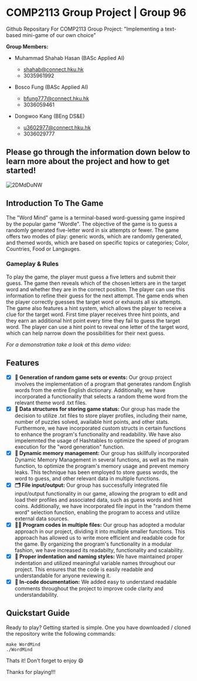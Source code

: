 # COMP2113 Group Project | Group 96
Github Repositary For COMP2113 Group Project: "Implementing a text-based mini-game of our own choice"

**Group Members:**
- Muhammad Shahab Hasan (BASc Applied AI)
  - shahab@connect.hku.hk
  - 3035961992

- Bosco Fung (BASc Applied AI)
  - bfung777@connect.hku.hk
  - 3036059461
  
- Dongwoo Kang (BEng DS&E)
  - u3602977@connect.hku.hk
  - 3036029777
  
Please go through the information down below to learn more about the project and how to get started!
-----

![2DMdDuNW](https://user-images.githubusercontent.com/69019319/235075809-9c57ecdb-e11f-4b82-8692-71761137bd17.gif)

## Introduction To The Game
The "Word Mind" game is a terminal-based word-guessing game inspired by the popular game "Wordle". The objective of the game is to guess a randomly generated five-letter word in six attempts or fewer. The game offers two modes of play: generic words, which are randomly generated, and themed words, which are based on specific topics or categories; Color, Countries, Food or Langauges.

### Gameplay & Rules
To play the game, the player must guess a five letters and submit their guess. The game then reveals which of the chosen letters are in the target word and whether they are in the correct position. The player can use this information to refine their guess for the next attempt. The game ends when the player correctly guesses the target word or exhausts all six attempts. The game also features a hint system, which allows the player to receive a clue for the target word. First time player receives three hint points, and they earn an additional hint point every time they fail to guess the target word. The player can use a hint point to reveal one letter of the target word, which can help narrow down the possibilities for their next guess.

*For a demonstration take a look at this demo video:*

## Features
- [x] **:space_invader: Generation of random game sets or events:**
Our group project involves the implementation of a program that generates random English words from the entire English dictionary. Additionally, we have incorporated a functionality that selects a random theme word from the relevant theme word .txt files.
- [x] **:open_file_folder: Data structures for storing game status:**
Our group has made the decision to utilize .txt files to store player profiles, including their name, number of puzzles solved, available hint points, and other stats. Furthermore, we have incorporated custom structs in certain functions to enhance the program's functionality and readability. We have also impelemnted the usage of Hashtables to optimize the speed of program execution for the "word generation" function.
- [x] **:floppy_disk: Dynamic memory management:**
Our group has skillfully incorporated Dynamic Memory Management in several functions, as well as the main function, to optimize the program's memory usage and prevent memory leaks. This technique has been employed to store guess words, the word to guess, and other relevant data in multiple functions.
- [x] **:card_index_dividers: File input/output:**
Our group has successfully integrated file input/output functionality in our game, allowing the program to edit and load their profiles and associated data, such as guess words and hint coins. Additionally, we have incorporated file input in the "random theme word" selection function, enabling the program to access and utilize external data sources.
- [x] **:technologist: Program codes in multiple files:**
Our group has adopted a modular approach in our project, dividing it into multiple smaller functions. This approach has allowed us to write more efficient and readable code for the game. By organizing the program's functionality in a modular fashion, we have increased its readabilty, functionality and scalability.
- [x] **:bookmark_tabs: Proper indentation and naming styles:**
We have maintained proper indentation and utilized meaningful variable names throughout our project. This ensures that the code is easily readable and understandable for anyone reviewing it.
- [x] **:memo: In-code documentation:**
We added easy to understand readable comments throughout the project to improve code clarity and understandability.

## Quickstart Guide
Ready to play? Getting started is simple. One you have downloaded / cloned the repository write the following commands:
```
make WordMind
./WordMind
```
Thats it! Don't forget to enjoy :smile:

Thanks for playing!!!

